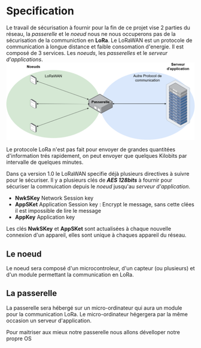  # Specification
Le travail de sécurisation à fournir pour la fin de ce projet vise 2 parties du réseau, la *passerelle* et le *noeud* nous ne nous occuperons pas de la sécurisation de la communiction en **LoRa**.
Le LoRaWAN est un protocole de communication à longue distance et faible consomation d'energie. Il est composé de 3 services. Les *noeuds*, les *passerelles* et le *serveur d'applications*. 
![fonctionnement_lora](Schema_techniques\Schema_LoRaWAN.png)

Le protocole LoRa n'est pas fait pour envoyer de grandes quantitées d'information trés rapidement, on peut envoyer que quelques Kilobits par intervalle de quelques minutes.

Dans ça version 1.0 le LoRaWAN specifie déjà plusieurs directives à suivre pour le sécuriser.
Il y a plusieurs clés de ***AES 128bits*** à fournir pour sécuriser la commuication depuis le *noeud* jusqu'au *serveur d'application*.
- **NwkSKey** Network Session key 
- **AppSKet** Application Session key : Encrypt le message, sans cette clées il est impossible de lire le message
- **AppKey** Application key

Les clés **NwkSKey** et **AppSKet** sont actualisées à chaque nouvelle connexion d'un appareil, elles sont unique à chaques appareil du réseau.




## Le noeud
Le noeud sera composé d'un microcontroleur, d'un capteur (ou plusieurs) et d'un module permettant la communication en LoRa.

## La passerelle
La passerelle sera hébergé sur un micro-ordinateur qui aura un module pour la communication LoRa. Le micro-ordinateur hégergera par la même occasion un serveur d'application.

Pour maitriser aux mieux notre passerelle nous allons dévelloper notre propre OS
